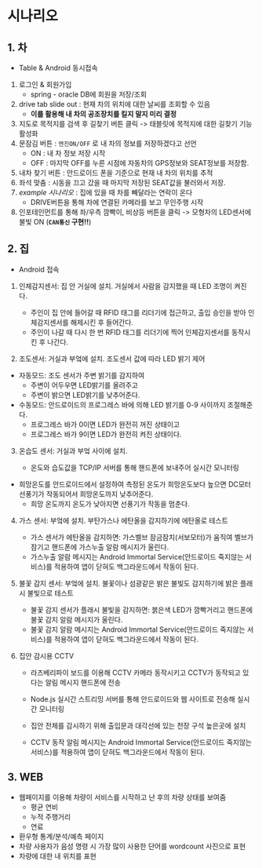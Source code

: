 # 시나리오

## 1. 차

- Table & Android 동시접속



1. 로그인 & 회원가입
   - spring - oracle DB에 회원을 저장/조회
2. drive tab slide out : 현재 차의 위치에 대한 날씨를 조회할 수 있음
   - **이를 활용해 내 차의 공조장치를 킬지 말지 미리 결정**
3. 지도로 목적지를 검색 후 길찾기 버튼 클릭 -> 태블릿에 목적지에 대한 길찾기 기능 활성화
4. 문잠김 버튼 : `엔진ON/OFF` 로 내 차의 정보를 저장하겠다고 선언
   - ON : 내 차 정보 저장 시작
   - OFF : 마지막 OFF를 누른 시점에 자동차의 GPS정보와 SEAT정보를 저장함.
5. 내차 찾기 버튼 : 안드로이드 폰을 기준으로 현재 내 차의 위치를 추적
6. 좌석 맞춤 : 시동을 끄고 갔을 때 마지막 저장된 SEAT값을 불러와서 저장.
7. *example 시나리오* : 집에 있을 때 차를 빼달라는 연락이 온다 
   - DRIVE버튼을 통해 차에 연결된 카메라를 보고 무인주행 시작
8. 인포테인먼트를 통해 좌/우측 깜빡이, 비상등 버튼을 클릭 -> 모형차의 LED센서에 불빛 ON (**`CAN통신` 구현!!**)



## 2. 집

* Android 접속

1. 인체감지센서: 집 안 거실에 설치. 거실에서 사람을 감지했을 때 LED 조명이 켜진다.
   * 주인이 집 안에 들어갈 때 RFID 태그를 리더기에 접근하고, 출입 승인을 받아 인체감지센서를 해제시킨 후 들어간다.
   * 주인이 나갈 때 다시 한 번  RFID 태그를 리더기에 찍어 인체감지센서를 동작시킨 후 나간다.

2. 조도센서: 거실과 부엌에 설치.  조도센서 값에 따라 LED 밝기 제어 

* 자동모드: 조도 센서가 주변 밝기를 감지하여
  * 주변이 어두우면 LED밝기를 올려주고
  * 주변이 밝으면 LED밝기를 낮추어준다.
* 수동모드: 안드로이드의 프로그레스 바에 의해 LED 밝기를 0-9 사이까지 조절해준다.
  * 프로그레스 바가 0이면 LED가 완전히 꺼진 상태이고
  * 프로그레스 바가 9이면 LED가 완전히 켜진 상태이다.

3. 온습도 센서: 거실과 부엌 사이에 설치.

   * 온도와 습도값을 TCP/IP 서버를 통해  핸드폰에 보내주어 실시간 모니터링

* 희망온도를 안드로이드에서 설정하여 측정된 온도가 희망온도보다 높으면 DC모터 선풍기가 작동되어서 희망온도까지 낮추어준다.
  * 희망 온도까지 온도가 낮아지면 선풍기가 작동을 멈춘다.

4. 가스 센서: 부엌에 설치. 부탄가스나 에탄올을 감지하기에 에탄올로 테스트

   * 가스 센서가 에탄올을 감지하면: 가스벨브 잠금잠치(서보모터)가 움직여 벨브가 잠기고 핸드폰에 가스누출 알람 메시지가 울린다.

   - 가스누출 알람 메시지는 Android Immortal Service(안드로이드 죽지않는 서비스)를 적용하여 앱이 닫혀도 백그라운드에서 작동이 된다. 

5. 불꽃 감지 센서: 부엌에 설치. 불꽃이나 섬광같은 밝은 불빛도 감지하기에 밝은 플래시 불빛으로 테스트 

   * 불꽃 감지 센서가 플래시 불빛을 감지하면: 붉은색 LED가 깜빡거리고 핸드폰에 불꽃 감지 알람 메시지가 울린다.
   * 불꽃 감지 알람 메시지는 Android Immortal Service(안드로이드 죽지않는 서비스)를 적용하여 앱이 닫혀도 백그라운드에서 작동이 된다.

6. 집안 감시용 CCTV

   * 라즈베리파이 보드를 이용해 CCTV 카메라 동작시키고 CCTV가 동작되고 있다는 알림 메시지 핸드폰에 전송
   * Node.js 실시간 스트리밍 서버를 통해 안드로이드와 웹 사이트로 전송해 실시간 모니터링
   * 집안 전체를 감시하기 위해 출입문과 대각선에 있는 천장 구석 높은곳에 설치

   * CCTV 동작 알림 메시지는 Android Immortal Service(안드로이드 죽지않는 서비스)를 적용하여 앱이 닫혀도 백그라운드에서 작동이 된다. 

## 3. WEB

- 웹페이지를 이용해 차량이 서비스를 시작하고 난 후의 차량 상태를 보여줌
  - 평균 연비
  - 누적 주행거리
  - 연료 
- 환우형 통계/분석/예측 페이지
- 차량 사용자가 음성 명령 시 가장 많이 사용한 단어를 wordcount 사진으로 표현
- 차량에 대한 내 위치를 표현